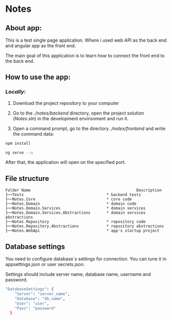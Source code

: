 # **Notes**
## About app:

This is a test single page application. 
Where i used web API as the back end and angular app as the front end.

The main goal of this application is to learn how to connect the front end to the back end.

## How to use the app:
### _Locally:_
1) Download the project repository to your computer

2) Go to the _./notes/backend_ directory, open the project solution (_Notes.sln_) in the development environment and run it.

3) Open a command prompt, go to the directory _./notes/frontend_ and write the command data:
```bash
npm install
```
```bash
ng serve --o
```

After that, the application will open on the specified port.

## File structure

```
Folder Name                                              Description
├──Tests                                    * backend tests
├──Notes.Core                               * core code
├──Notes.Domain                             * domain code
├──Notes.Domain.Services                    * domain services
├──Notes.Domain.Services.Abstractions       * domain services abstractions
├──Notes.Repository                         * repository code
├──Notes.Repository.Abstractions            * repository abstractions
├──Notes.WebApi                             * app's startup project
```
## Database settings

You need to configure database`s settings for connection. You can tune it in appsettings.json or user secrets.json. 

Settings should include server name, database name, username and password.

```bash
"DatabaseSettings": {
    "Server": "server_name",
    "Database": "db_name",
    "User": "user",
    "Pass": "password"
  }
```